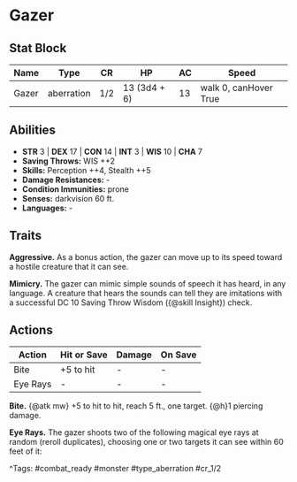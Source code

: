 # Gazer

## Stat Block

| Name | Type | CR | HP | AC | Speed |
|------|------|----|----|----|-------|
| Gazer | aberration | 1/2 | 13 (3d4 + 6) | 13 | walk 0, canHover True |

## Abilities

- **STR** 3 | **DEX** 17 | **CON** 14 | **INT** 3 | **WIS** 10 | **CHA** 7
- **Saving Throws:** WIS ++2  
- **Skills:** Perception ++4, Stealth ++5  
- **Damage Resistances:** -  
- **Condition Immunities:** prone  
- **Senses:** darkvision 60 ft.  
- **Languages:** -

## Traits

**Aggressive.** As a bonus action, the gazer can move up to its speed toward a hostile creature that it can see.

**Mimicry.** The gazer can mimic simple sounds of speech it has heard, in any language. A creature that hears the sounds can tell they are imitations with a successful DC 10 Saving Throw Wisdom ({@skill Insight}) check.


## Actions

| Action | Hit or Save | Damage | On Save |
|--------|--------------|--------|----------|
| Bite | +5 to hit | - | - |
| Eye Rays | - | - | - |

**Bite.** {@atk mw} +5 to hit to hit, reach 5 ft., one target. {@h}1 piercing damage.

**Eye Rays.** The gazer shoots two of the following magical eye rays at random (reroll duplicates), choosing one or two targets it can see within 60 feet of it:


^Tags: #combat_ready #monster #type_aberration #cr_1/2